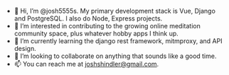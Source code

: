 - 👋 Hi, I’m @josh5555s. My primary development stack is Vue, Django and PostgreSQL. I also do Node, Express projects.
- 👀 I’m interested in contributing to the growing online meditation community space, plus whatever hobby apps I think up.
- 🌱 I’m currently learning the django rest framework, mitmproxy, and API design.
- 💞️ I’m looking to collaborate on anything that sounds like a good time.
- 📫 You can reach me at joshshindler@gmail.com.

<!---
josh5555s/josh5555s is a ✨ special ✨ repository because its `README.md` (this file) appears on your GitHub profile.
You can click the Preview link to take a look at your changes.
--->

